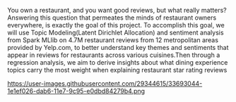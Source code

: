 You own a restaurant, and you want good reviews, but what really matters? Answering this question that permeates the minds of restaurant 
owners everywhere, is exactly the goal of this project. To accomplish this goal, we will use Topic Modeling(Latent Dirichlet Allocation) 
and sentiment analysis from Spark MLlib on 4.7M restaurant reviews from 12 metropolitan areas provided by Yelp.com,  to better understand
key themes and sentiments that appear in reviews for restaurants across various cuisines.Then through a regression analysis, 
we aim to derive insights about what dining experience topics carry the most weight when explaining restaurant star rating reviews



https://user-images.githubusercontent.com/29344615/33693044-1e1ef026-dab6-11e7-9c95-e0dbd84279b4.png
